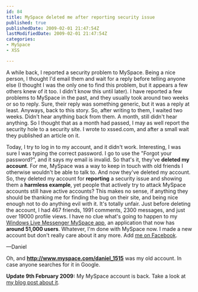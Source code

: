 ```yaml
---
id: 84
title: MySpace deleted me after reporting security issue
published: true
publishedDate: 2009-02-01 21:47:54Z
lastModifiedDate: 2009-02-01 21:47:54Z
categories:
- MySpace
- XSS

---
```


A while back, I reported a security problem to MySpace. Being a nice person, I thought I'd email them and wait for a reply before telling anyone else (I thought I was the only one to find this problem, but it appears a few others knew of it too. I didn't know this until later). I have reported a few problems to MySpace in the past, and they usually took around two weeks or so to reply. Sure, their reply was something generic, but it was a reply at least. Anyways, back to this story. So, after writing to them, I waited two weeks. Didn't hear anything back from them. A month, still didn't hear anything. So I thought that as a month had passed, I may as well report the security hole to a security site. I wrote to xssed.com, and after a small wait they published an article on it.

Today, I try to log in to my account, and it didn't work. Interesting, I was sure I was typing the correct password. I go to use the "Forgot your password?", and it says my email is invalid. So that's it, they've **deleted my account**. For me, MySpace was a way to keep in touch with old friends I otherwise wouldn't be able to talk to. And now they've deleted my account. So, they deleted my account for **reporting** a security issue and showing them a **harmless example**, yet people that actively try to attack MySpace accounts still have active accounts? This makes no sense, if anything they should be thanking me for finding the bug on their site, and being nice enough not to do anything evil with it. It's totally unfair. Just before deleting the account, I had 467 friends, 1991 comments, 2300 messages, and just over 19000 profile views. I have no clue what's going to happen to my [Windows Live Messenger MySpace app](http://profile.myspace.com/index.cfm?fuseaction=user.viewProfile&friendID=360199832), an application that now has **around 51,000 users**.  Whatever, I'm done with MySpace now. I made a new account but don't really care about it any more. Add [me on Facebook](http://www.facebook.com/profile.php?id=731901032&ref=profile).

—Daniel

Oh, and **http://www.myspace.com/daniel_1515** was my old account. In case anyone searches for it in Google.

**Update 9th February 2009:** My MySpace account is back. Take a look at [my blog post about it](http://d15.biz/blog/2009/02/myspace-account-is-back/).

